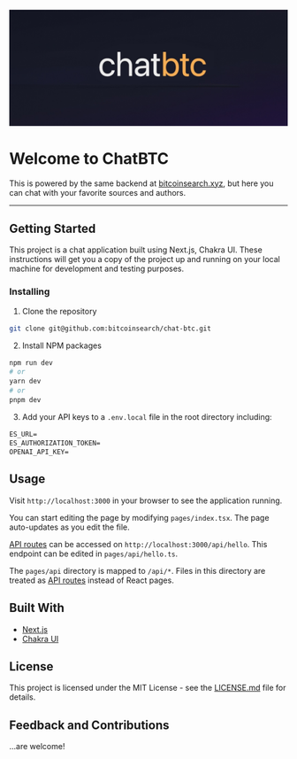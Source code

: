 ![ChatBTC](./public/chat-btc-landscape_v1.png)

# Welcome to ChatBTC

This is powered by the same backend at [bitcoinsearch.xyz](https://bitcoinsearch.xyz/), but here you can chat with your favorite sources and authors.

---

## Getting Started

This project is a chat application built using Next.js, Chakra UI. These instructions will get you a copy of the project up and running on your local machine for development and testing purposes.

### Installing

1. Clone the repository
```sh
git clone git@github.com:bitcoinsearch/chat-btc.git
```

2. Install NPM packages
```bash
npm run dev
# or
yarn dev
# or
pnpm dev
```

3. Add your API keys to a `.env.local` file in the root directory including:

```
ES_URL=
ES_AUTHORIZATION_TOKEN=
OPENAI_API_KEY=
```

## Usage

Visit `http://localhost:3000` in your browser to see the application running.

You can start editing the page by modifying `pages/index.tsx`. The page auto-updates as you edit the file.

[API routes](https://nextjs.org/docs/api-routes/introduction) can be accessed on `http://localhost:3000/api/hello`. This endpoint can be edited in `pages/api/hello.ts`.

The `pages/api` directory is mapped to `/api/*`. Files in this directory are treated as [API routes](https://nextjs.org/docs/api-routes/introduction) instead of React pages.

## Built With

- [Next.js](https://nextjs.org/)
- [Chakra UI](https://chakra-ui.com/)

## License

This project is licensed under the MIT License - see the [LICENSE.md](LICENSE.md) file for details.

## Feedback and Contributions

...are welcome!
